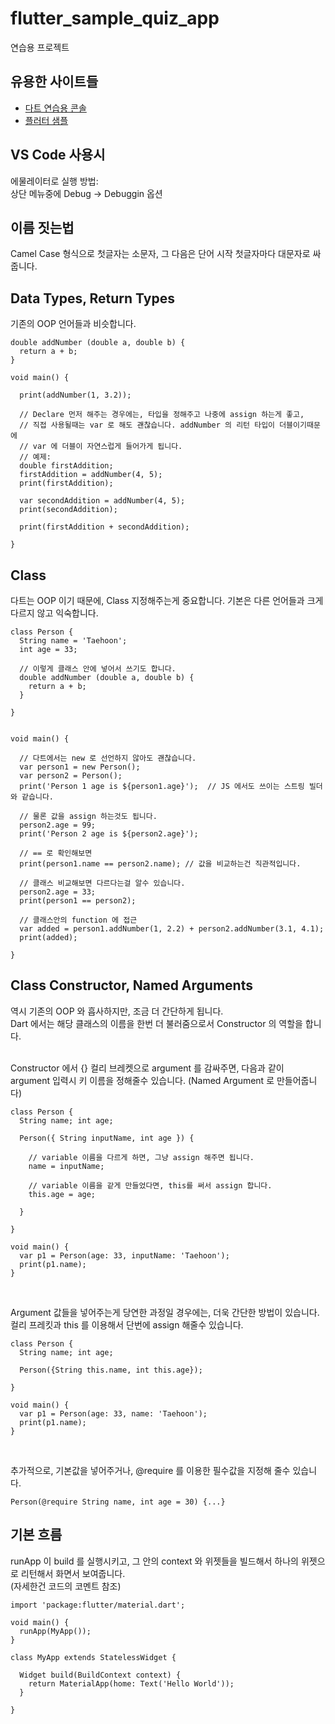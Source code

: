 # flutter_sample_quiz_app

연습용 프로젝트

## 유용한 사이트들

- [다트 연습용 콘솔](https://dartpad.dartlang.org/)
- [플러터 샘플](https://flutter.dev/docs/cookbook)

## VS Code 사용시 
에물레이터로 실행 방법: <br>
상단 메뉴중에 Debug -> Debuggin 옵션


## 이름 짓는법
Camel Case 형식으로 첫글자는 소문자, 그 다음은 단어 시작 첫글자마다 대문자로 싸줍니다. 

## Data Types, Return Types
기존의 OOP 언어들과 비슷합니다. 
```
double addNumber (double a, double b) {
  return a + b;
}

void main() {

  print(addNumber(1, 3.2));
  
  // Declare 먼저 해주는 경우에는, 타입을 정해주고 나중에 assign 하는게 좋고,
  // 직접 사용될때는 var 로 해도 괜찮습니다. addNumber 의 리턴 타입이 더블이기때문에
  // var 에 더블이 자연스럽게 들어가게 됩니다.
  // 예제:
  double firstAddition;
  firstAddition = addNumber(4, 5);
  print(firstAddition);
   
  var secondAddition = addNumber(4, 5);
  print(secondAddition);

  print(firstAddition + secondAddition);

}
```

## Class 
다트는 OOP 이기 때문에, Class 지정해주는게 중요합니다. 
기본은 다른 언어들과 크게 다르지 않고 익숙합니다.
```
class Person {
  String name = 'Taehoon';
  int age = 33;
  
  // 이렇게 클래스 안에 넣어서 쓰기도 합니다.
  double addNumber (double a, double b) {
    return a + b;
  }
  
}


void main() {
  
  // 다트에서는 new 로 선언하지 않아도 괜찮습니다.
  var person1 = new Person();
  var person2 = Person();
  print('Person 1 age is ${person1.age}');  // JS 에서도 쓰이는 스트링 빌더와 같습니다.
  
  // 물론 값을 assign 하는것도 됩니다.
  person2.age = 99;
  print('Person 2 age is ${person2.age}');
  
  // == 로 확인해보면
  print(person1.name == person2.name); // 값을 비교하는건 직관적입니다.
  
  // 클래스 비교해보면 다르다는걸 알수 있습니다.
  person2.age = 33;
  print(person1 == person2);
  
  // 클래스안의 function 에 접근
  var added = person1.addNumber(1, 2.2) + person2.addNumber(3.1, 4.1);
  print(added);
  
}
```

## Class Constructor, Named Arguments
역시 기존의 OOP 와 흡사하지만, 조금 더 간단하게 됩니다. <br>
Dart 에서는 해당 클래스의 이름을 한번 더 불러줌으로서 Constructor 의 역할을 합니다. <br><br>

Constructor 에서 {} 컬리 브레켓으로 argument 를 감싸주면, 
다음과 같이 argument 입력시 키 이름을 정해줄수 있습니다. 
(Named Argument 로 만들어줍니다)

```
class Person {
  String name; int age;
 
  Person({ String inputName, int age }) {
    
    // variable 이름을 다르게 하면, 그냥 assign 해주면 됩니다.
    name = inputName;
     
    // variable 이름을 같게 만들었다면, this를 써서 assign 합니다.
    this.age = age;
    
  }
  
}

void main() {
  var p1 = Person(age: 33, inputName: 'Taehoon');
  print(p1.name);
}
```
<br>

Argument 값들을 넣어주는게 당연한 과정일 경우에는, 더욱 간단한 방법이 있습니다. <br>
컬리 프레킷과 this 를 이용해서 단번에 assign 해줄수 있습니다.

```
class Person {
  String name; int age;
  
  Person({String this.name, int this.age});
  
}

void main() {
  var p1 = Person(age: 33, name: 'Taehoon');
  print(p1.name);
}
```
<br>

추가적으로, 기본값을 넣어주거나, @require 를 이용한 필수값을 지정해 줄수 있습니다.
```
Person(@require String name, int age = 30) {...}
```

## 기본 흐름
runApp 이 build 를 실행시키고, 그 안의 context 와 위젯들을 빌드해서
하나의 위젯으로 리턴해서 화면서 보여줍니다. <br>
(자세한건 코드의 코멘트 참조)

```
import 'package:flutter/material.dart';

void main() {
  runApp(MyApp());
}

class MyApp extends StatelessWidget {  

  Widget build(BuildContext context) {
    return MaterialApp(home: Text('Hello World'));
  }

}
```